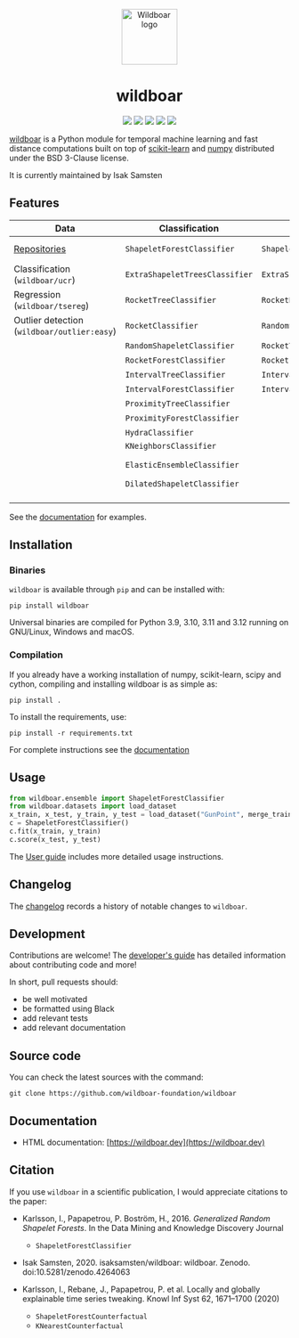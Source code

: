 </p>
<p align="center">
<img src="https://github.com/wildboar-foundation/wildboar/blob/master/.github/github-logo.png?raw=true" alt="Wildboar logo" width="100px">
</p>

<h1 align="center">wildboar</h1>

<p align="center">
	<img src="https://img.shields.io/badge/python-3.8%20|%203.9%20|%203.10-blue" />
	<img src="https://github.com/wildboar-foundation/wildboar/workflows/Build,%20test%20and%20upload%20to%20PyPI/badge.svg"/>
	<a href="https://badge.fury.io/py/wildboar"><img src="https://badge.fury.io/py/wildboar.svg" /></a>
	<a href="https://pepy.tech/project/wildboar"><img src="https://static.pepy.tech/personalized-badge/wildboar?period=total&units=international_system&left_color=black&right_color=orange&left_text=downloads" /></a>
	<a href="https://doi.org/10.5281/zenodo.4264063"><img src="https://zenodo.org/badge/DOI/10.5281/zenodo.4264063.svg" /></a>
</p>

[wildboar](https://wildboar.dev/) is a Python module for temporal machine learning and fast
distance computations built on top of
[scikit-learn](https://scikit-learn.org) and [numpy](https://numpy.org)
distributed under the BSD 3-Clause license.

It is currently maintained by Isak Samsten

## Features

| **Data**                                                        | **Classification**             | **Regression**                | **Explainability**             | **Metric** | **Unsupervised**             | **Dimension selection**       | **Outlier**               |
| --------------------------------------------------------------- | ------------------------------ | ----------------------------- | ------------------------------ | ---------- | ---------------------------- | ----------------------------- | ------------------------- |
| [Repositories](https://wildboar.dev/master/guide/datasets.html) | `ShapeletForestClassifier`     | `ShapeletForestRegressor`     | `ShapeletForestCounterfactual` | UCR-suite  | `ShapeletForestTransform`    | `DimensionVarianceThreshold`  | `IsolationShapeletForest` |
| Classification (`wildboar/ucr`)                                 | `ExtraShapeletTreesClassifier` | `ExtraShapeletTreesRegressor` | `KNearestCounterfactual`       | MASS       | `RandomShapeletEmbedding`    | `SelectDimensionPercentile`   |                           |
| Regression (`wildboar/tsereg`)                                  | `RocketTreeClassifier`         | `RocketRegressor`             | `PrototypeCounterfactual`      | DTW        | `RocketTransform`            | `SelectDimensionTopK`         |                           |
| Outlier detection (`wildboar/outlier:easy`)                     | `RocketClassifier`             | `RandomShapeletRegressor`     | `IntervalImportance`           | DDTW       | `IntervalTransform`          | `SelectDimensionSignificance` |                           |
|                                                                 | `RandomShapeletClassifier`     | `RocketTreeRegressor`         | `ShapeletImportance`           | WDTW       | `FeatureTransform`           |                               |                           |
|                                                                 | `RocketForestClassifier`       | `RocketForestRegressor`       |                                | MSM        | `MatrixProfileTransform`     |                               |                           |
|                                                                 | `IntervalTreeClassifier`       | `IntervalTreeRegressor`       |                                | TWE        | Segmentation                 |                               |                           |
|                                                                 | `IntervalForestClassifier`     | `IntervalForestRegressor`     |                                | LCSS       | Motif discovery              |                               |                           |
|                                                                 | `ProximityTreeClassifier`      |                               |                                | ERP        | `SAX`                        |                               |                           |
|                                                                 | `ProximityForestClassifier`    |                               |                                | EDR        | `PAA`                        |                               |                           |
|                                                                 | `HydraClassifier`              |                               |                                | ADTW       | `MatrixProfileTransform`     |                               |                           |
|                                                                 | `KNeighborsClassifier`         |                               |                                |            | `HydraTransform`             |                               |                           |
|                                                                 | `ElasticEnsembleClassifier`    |                               |                                |            | `KMeans` with (W)DTW support |                               |                           |
|                                                                 | `DilatedShapeletClassifier`    |                               |                                |            | `KMedoids`                   |                               |                           |
|                                                                 |                                |                               |                                |            | `DilatedShapeletTransform`   |                               |                           |

See the [documentation](https://wildboar.dev/master/) for examples.

## Installation

### Binaries

`wildboar` is available through `pip` and can be installed with:

    pip install wildboar

Universal binaries are compiled for Python 3.9, 3.10, 3.11 and 3.12 running on
GNU/Linux, Windows and macOS.

### Compilation

If you already have a working installation of numpy, scikit-learn, scipy and cython,
compiling and installing wildboar is as simple as:

    pip install .

To install the requirements, use:

    pip install -r requirements.txt

For complete instructions see the [documentation](https://wildboar.dev/master/install.html#build-and-compile-from-source)

## Usage

```python
from wildboar.ensemble import ShapeletForestClassifier
from wildboar.datasets import load_dataset
x_train, x_test, y_train, y_test = load_dataset("GunPoint", merge_train_test=False)
c = ShapeletForestClassifier()
c.fit(x_train, y_train)
c.score(x_test, y_test)
```

The [User guide](https://wildboar.dev/master/guide.html) includes more
detailed usage instructions.

## Changelog

The [changelog](https://wildboar.dev/master/more/whatsnew.html) records a
history of notable changes to `wildboar`.

## Development

Contributions are welcome! The [developer's
guide](https://wildboar.dev/master/more/contributing.html) has detailed
information about contributing code and more!

In short, pull requests should:

- be well motivated
- be formatted using Black
- add relevant tests
- add relevant documentation

## Source code

You can check the latest sources with the command:

    git clone https://github.com/wildboar-foundation/wildboar

## Documentation

- HTML documentation: [https://wildboar.dev](https://wildboar.dev)

## Citation

If you use `wildboar` in a scientific publication, I would appreciate
citations to the paper:

- Karlsson, I., Papapetrou, P. Boström, H., 2016.
  _Generalized Random Shapelet Forests_. In the Data Mining and
  Knowledge Discovery Journal

  - `ShapeletForestClassifier`

- Isak Samsten, 2020. isaksamsten/wildboar: wildboar. Zenodo. doi:10.5281/zenodo.4264063
- Karlsson, I., Rebane, J., Papapetrou, P. et al.
  Locally and globally explainable time series tweaking.
  Knowl Inf Syst 62, 1671–1700 (2020)

  - `ShapeletForestCounterfactual`
  - `KNearestCounterfactual`
